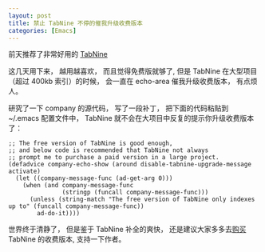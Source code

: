 ```yaml
---
layout: post
title: 禁止 TabNine 不停的催我升级收费版本
categories: [Emacs]
---
```


前天推荐了非常好用的 [TabNine](https://manateelazycat.github.io/2019/07/17/tabnine.html)

这几天用下来， 越用越喜欢， 而且觉得免费版就够了, 但是 TabNine 在大型项目（超过 400kb 索引）的时候， 会一直在 echo-area 催我升级收费版本， 有点烦人。

研究了一下 company 的源代码， 写了一段补丁， 把下面的代码粘贴到 ~/.emacs 配置文件中， TabNine 就不会在大项目中反复的提示你升级收费版本了：

```elisp
;; The free version of TabNine is good enough,
;; and below code is recommended that TabNine not always
;; prompt me to purchase a paid version in a large project.
(defadvice company-echo-show (around disable-tabnine-upgrade-message activate)
  (let ((company-message-func (ad-get-arg 0)))
    (when (and company-message-func
               (stringp (funcall company-message-func)))
      (unless (string-match "The free version of TabNine only indexes up to" (funcall company-message-func))
        ad-do-it))))
```

世界终于清静了， 但是鉴于 TabNine 补全的爽快，  还是建议大家多多去[购买](https://tabnine.com/buy)TabNine 的收费版本, 支持一下作者。
